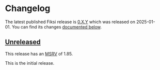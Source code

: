 <!-- Instructions

This changelog follows the patterns described here: <https://keepachangelog.com/en/>.

Subheadings to categorize changes are `added, changed, deprecated, removed, fixed, security`.

-->

# Changelog

The latest published Fiksi release is [0.X.Y](#0XY-2025-01-01) which was released on 2025-01-01.
You can find its changes [documented below](#0XY-2025-01-01).

## [Unreleased]

This release has an [MSRV][] of 1.85.

This is the initial release.

[Unreleased]: https://github.com/endoli/fiksi/compare/v0.1.0...HEAD

[MSRV]: README.md#minimum-supported-rust-version-msrv
